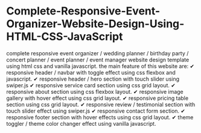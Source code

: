 # Complete-Responsive-Event-Organizer-Website-Design-Using-HTML-CSS-JavaScript
complete responsive event organizer / wedding planner / birthday party / concert planner / event planner / event manager website design template using html css and vanilla javascript.  the main feature of this website are: ✔ responsive header / navbar with toggle effect using css flexbox and javascript. ✔ responsive header / hero section with touch slider using swiper.js  ✔ responsive service card section using css grid layout. ✔ responsive about section using css flexbox layout. ✔ responsive image gallery with hover effect using css grid layout. ✔ responsive pricing table section using css grid layout. ✔ responsive review / testimonial section with touch slider effect using swiper.js ✔ responsive contact form section. ✔ responsive  footer section with hover effects using css grid layout. ✔ theme toggler / theme color changer effect using vanilla javascript.

